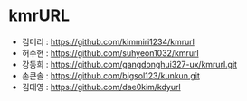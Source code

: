 # kmrURL
- 김미리 : https://github.com/kimmiri1234/kmrurl
- 허수현 : https://github.com/suhyeon1032/kmrurl
- 강동희 : https://github.com/gangdonghui327-ux/kmrurl.git
- 손큰솔 :  https://github.com/bigsol123/kunkun.git
- 김대영 : https://github.com/dae0kim/kdyurl
